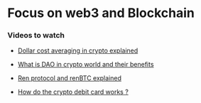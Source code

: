 # Focus on web3 and Blockchain 

### Videos to watch

- [ Dollar cost averaging in crypto explained ](https://youtu.be/c4NCNfbz8oU)

- [ What is DAO in crypto world and their benefits ](https://youtu.be/KHm0uUPqmVE)

- [ Ren protocol and renBTC explained ](https://youtu.be/mdoc-Qcc2-8)

- [ How do the crypto debit card works ? ](https://youtu.be/bBNvqxDcUz0)
